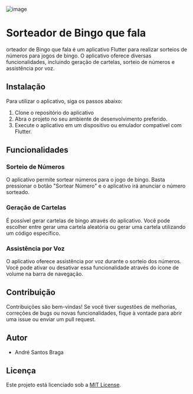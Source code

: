![image](https://github.com/howtrojan/bingosorteadorpro/assets/147101575/33956388-a1c3-459b-bfbc-ab72ec125f59)


# Sorteador de Bingo que fala

orteador de Bingo que fala é um aplicativo Flutter para realizar sorteios de números para jogos de bingo. O aplicativo oferece diversas funcionalidades, incluindo geração de cartelas, sorteio de números e assistência por voz. 

## Instalação

Para utilizar o aplicativo, siga os passos abaixo:

1. Clone o repositório do aplicativo
2. Abra o projeto no seu ambiente de desenvolvimento preferido.
3. Execute o aplicativo em um dispositivo ou emulador compatível com Flutter.

## Funcionalidades

### Sorteio de Números

O aplicativo permite sortear números para o jogo de bingo. Basta pressionar o botão "Sortear Número" e o aplicativo irá anunciar o número sorteado.

### Geração de Cartelas

É possível gerar cartelas de bingo através do aplicativo. Você pode escolher entre gerar uma cartela aleatória ou gerar uma cartela utilizando um código específico.

### Assistência por Voz

O aplicativo oferece assistência por voz durante o sorteio dos números. Você pode ativar ou desativar essa funcionalidade através do ícone de volume na barra de navegação.


## Contribuição

Contribuições são bem-vindas! Se você tiver sugestões de melhorias, correções de bugs ou novas funcionalidades, fique à vontade para abrir uma issue ou enviar um pull request.

## Autor

* André Santos Braga

## Licença

Este projeto está licenciado sob a [MIT License](https://opensource.org/licenses/MIT).
